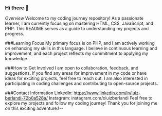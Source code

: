 ### Hi there 👋

*Overview*
Welcome to my coding journey repository! As a passionate learner, I am currently focusing on mastering HTML, CSS, JavaScript, and PHP. This README serves as a guide to understanding my projects and progress.

###Learning Focus
My primary focus is on PHP, and I am actively working on enhancing my skills in this language. I believe in continuous learning and improvement, and each project reflects my commitment to applying my knowledge.

###How to Get Involved
I am open to collaboration, feedback, and suggestions. If you find any areas for improvement in my code or have ideas for exciting projects, feel free to reach out. I am also interested in participating in coding challenges and contributing to open-source projects.

###Contact Information
LinkedIn: https://www.linkedin.com/in/luiz-berlandi-72b0a528a/
Instagram: instagram.com/oluizberlandi
Feel free to explore my projects and follow my coding journey! Thank you for joining me on this exciting adventure.!--


